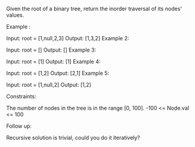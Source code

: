Given the root of a binary tree, return the inorder traversal of its nodes' values.

 

Example :


Input: root = [1,null,2,3]
Output: [1,3,2]
Example 2:

Input: root = []
Output: []
Example 3:

Input: root = [1]
Output: [1]
Example 4:


Input: root = [1,2]
Output: [2,1]
Example 5:


Input: root = [1,null,2]
Output: [1,2]
 

Constraints:

The number of nodes in the tree is in the range [0, 100].
-100 <= Node.val <= 100
 

Follow up:

Recursive solution is trivial, could you do it iteratively?

